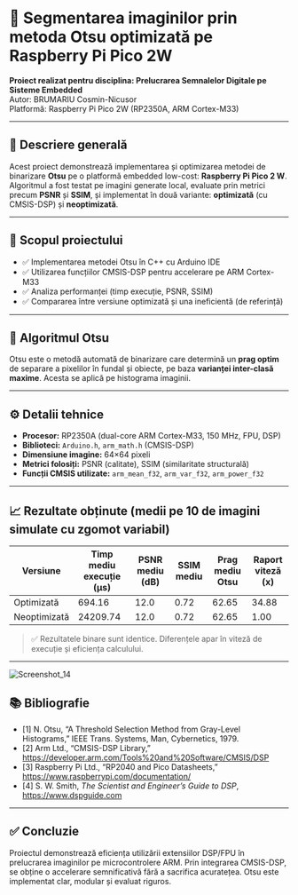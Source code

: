 # 🧠 Segmentarea imaginilor prin metoda Otsu optimizată pe Raspberry Pi Pico 2W

**Proiect realizat pentru disciplina: Prelucrarea Semnalelor Digitale pe Sisteme Embedded**  
Autor: BRUMARIU Cosmin-Nicusor  <br>
Platformă: Raspberry Pi Pico 2W (RP2350A, ARM Cortex-M33)

---

## 📌 Descriere generală

Acest proiect demonstrează implementarea și optimizarea metodei de binarizare **Otsu** pe o platformă embedded low-cost: **Raspberry Pi Pico 2 W**. Algoritmul a fost testat pe imagini generate local, evaluate prin metrici precum **PSNR** și **SSIM**, și implementat în două variante: **optimizată** (cu CMSIS-DSP) și **neoptimizată**.

---

## 🎯 Scopul proiectului

- ✅ Implementarea metodei Otsu în C++ cu Arduino IDE
- ✅ Utilizarea funcțiilor CMSIS-DSP pentru accelerare pe ARM Cortex-M33
- ✅ Analiza performanței (timp execuție, PSNR, SSIM)
- ✅ Compararea între versiune optimizată și una ineficientă (de referință)

---

## 🧠 Algoritmul Otsu

Otsu este o metodă automată de binarizare care determină un **prag optim** de separare a pixelilor în fundal și obiecte, pe baza **varianței inter-clasă maxime**. Acesta se aplică pe histograma imaginii.

---

## ⚙️ Detalii tehnice

- **Procesor:** RP2350A (dual-core ARM Cortex-M33, 150 MHz, FPU, DSP)
- **Biblioteci:** `Arduino.h`, `arm_math.h` (CMSIS-DSP)
- **Dimensiune imagine:** 64×64 pixeli
- **Metrici folosiți:** PSNR (calitate), SSIM (similaritate structurală)
- **Funcții CMSIS utilizate:** `arm_mean_f32`, `arm_var_f32`, `arm_power_f32`

---

## 📈 Rezultate obținute (medii pe 10 de imagini simulate cu zgomot variabil)

| Versiune       | Timp mediu execuție (µs) | PSNR mediu (dB) | SSIM mediu | Prag mediu Otsu | Raport viteză (x) |
|----------------|---------------------------|------------------|-------------|------------------|--------------------|
| Optimizată     | 694.16                    | 12.0             | 0.72        | 62.65            | 34.88              |
| Neoptimizată   | 24209.74                  | 12.0             | 0.72        | 62.65            | 1.00               |

> ✅ Rezultatele binare sunt identice. Diferențele apar în viteză de execuție și eficiența calculului.

---
![Screenshot_14](https://github.com/user-attachments/assets/b3908e5f-f59e-4f9e-a25b-1cd1409523e8)
## 📚 Bibliografie

- [1] N. Otsu, “A Threshold Selection Method from Gray-Level Histograms,” IEEE Trans. Systems, Man, Cybernetics, 1979.
- [2] Arm Ltd., “CMSIS-DSP Library,” https://developer.arm.com/Tools%20and%20Software/CMSIS/DSP
- [3] Raspberry Pi Ltd., “RP2040 and Pico Datasheets,” https://www.raspberrypi.com/documentation/
- [4] S. W. Smith, *The Scientist and Engineer’s Guide to DSP*, https://www.dspguide.com

---

## ✅ Concluzie

Proiectul demonstrează eficiența utilizării extensiilor DSP/FPU în prelucrarea imaginilor pe microcontrolere ARM. Prin integrarea CMSIS-DSP, se obține o accelerare semnificativă fără a sacrifica acuratețea. Otsu este implementat clar, modular și evaluat riguros.
